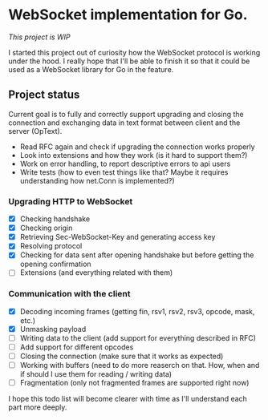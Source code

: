 # WebSocket implementation for Go.

_This project is WIP_

I started this project out of curiosity how the WebSocket protocol is working under the hood. I really hope that I'll be able to finish it so that it could be used as a WebSocket library for Go in the feature.

## Project status

Current goal is to fully and correctly support upgrading and closing the connection and exchanging data in text format between client and the server (OpText).

- Read RFC again and check if upgrading the connection works properly
- Look into extensions and how they work (is it hard to support them?)
- Work on error handling, to report descriptive errors to api users
- Write tests (how to even test things like that? Maybe it requires understanding how net.Conn is implemented?)

### Upgrading HTTP to WebSocket

- [x] Checking handshake
- [x] Checking origin
- [x] Retrieving Sec-WebSocket-Key and generating access key
- [x] Resolving protocol
- [x] Checking for data sent after opening handshake but
      before getting the opening confirmation
- [ ] Extensions (and everything related with them)

### Communication with the client

- [x] Decoding incoming frames (getting fin, rsv1, rsv2, rsv3, opcode, mask, etc.)
- [x] Unmasking payload
- [ ] Writing data to the client (add support for everything described in RFC)
- [ ] Add support for different opcodes
- [ ] Closing the connection (make sure that it works as expected)
- [ ] Working with buffers (need to do more reaserch on that. How, when and if should I use them for reading / writing data)
- [ ] Fragmentation (only not fragmented frames are supported right now)

I hope this todo list will become clearer with time as I'll understand each part more deeply.
